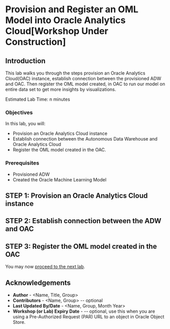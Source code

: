 # Provision and Register an OML Model into Oracle Analytics Cloud[Workshop Under Construction]

## Introduction

This lab walks you through the steps provision an Oracle Analytics Cloud(OAC) instance, establish connection between the provisioned ADW and OAC. Then register the OML model created, in OAC to run our model on entire data set to get more insights by visualizations.

Estimated Lab Time: n minutes

### Objectives

In this lab, you will:
* Provision an Oracle Analytics Cloud instance
* Establish connection between the Autonomous Data Warehouse and Oracle Analytics Cloud
* Register the OML model created in the OAC.

### Prerequisites

* Provisioned ADW
* Created the Oracle Machine Learning Model

## **STEP 1**: Provision an Oracle Analytics Cloud instance

## **STEP 2**: Establish connection between the ADW and OAC

## **STEP 3**: Register the OML model created in the OAC

You may now [proceed to the next lab](#next).

## Acknowledgements
* **Author** - <Name, Title, Group>
* **Contributors** -  <Name, Group> -- optional
* **Last Updated By/Date** - <Name, Group, Month Year>
* **Workshop (or Lab) Expiry Date** - <Month Year> -- optional, use this when you are using a Pre-Authorized Request (PAR) URL to an object in Oracle Object Store.


